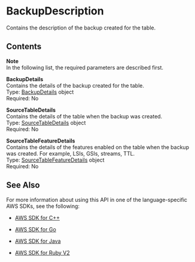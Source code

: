 # BackupDescription<a name="API_BackupDescription"></a>

Contains the description of the backup created for the table\.

## Contents<a name="API_BackupDescription_Contents"></a>

**Note**  
In the following list, the required parameters are described first\.

 **BackupDetails**   
Contains the details of the backup created for the table\.   
Type: [BackupDetails](API_BackupDetails.md) object  
Required: No

 **SourceTableDetails**   
Contains the details of the table when the backup was created\.   
Type: [SourceTableDetails](API_SourceTableDetails.md) object  
Required: No

 **SourceTableFeatureDetails**   
Contains the details of the features enabled on the table when the backup was created\. For example, LSIs, GSIs, streams, TTL\.  
Type: [SourceTableFeatureDetails](API_SourceTableFeatureDetails.md) object  
Required: No

## See Also<a name="API_BackupDescription_SeeAlso"></a>

For more information about using this API in one of the language\-specific AWS SDKs, see the following:

+  [AWS SDK for C\+\+](http://docs.aws.amazon.com/goto/SdkForCpp/dynamodb-2012-08-10/BackupDescription) 

+  [AWS SDK for Go](http://docs.aws.amazon.com/goto/SdkForGoV1/dynamodb-2012-08-10/BackupDescription) 

+  [AWS SDK for Java](http://docs.aws.amazon.com/goto/SdkForJava/dynamodb-2012-08-10/BackupDescription) 

+  [AWS SDK for Ruby V2](http://docs.aws.amazon.com/goto/SdkForRubyV2/dynamodb-2012-08-10/BackupDescription) 